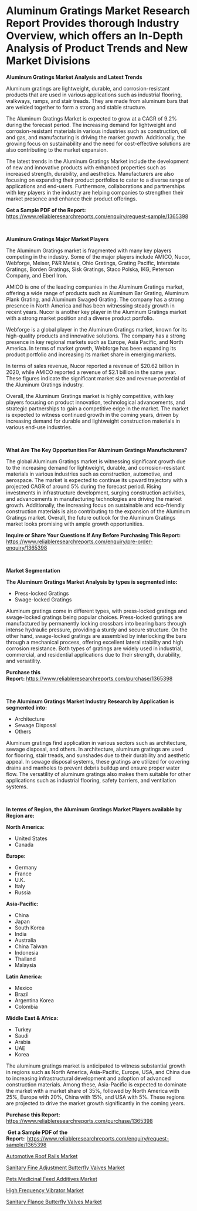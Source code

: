 <p><h1>Aluminum Gratings Market Research Report Provides thorough Industry Overview, which offers an In-Depth Analysis of Product Trends and New Market Divisions</h1></p><p><strong>Aluminum Gratings Market Analysis and Latest Trends</strong></p>
<p><p>Aluminum gratings are lightweight, durable, and corrosion-resistant products that are used in various applications such as industrial flooring, walkways, ramps, and stair treads. They are made from aluminum bars that are welded together to form a strong and stable structure.</p><p>The Aluminum Gratings Market is expected to grow at a CAGR of 9.2% during the forecast period. The increasing demand for lightweight and corrosion-resistant materials in various industries such as construction, oil and gas, and manufacturing is driving the market growth. Additionally, the growing focus on sustainability and the need for cost-effective solutions are also contributing to the market expansion.</p><p>The latest trends in the Aluminum Gratings Market include the development of new and innovative products with enhanced properties such as increased strength, durability, and aesthetics. Manufacturers are also focusing on expanding their product portfolios to cater to a diverse range of applications and end-users. Furthermore, collaborations and partnerships with key players in the industry are helping companies to strengthen their market presence and enhance their product offerings.</p></p>
<p><strong>Get a Sample PDF of the Report:&nbsp;</strong> <a href="https://www.reliableresearchreports.com/enquiry/request-sample/1365398">https://www.reliableresearchreports.com/enquiry/request-sample/1365398</a></p>
<p>&nbsp;</p>
<p><strong>Aluminum Gratings Major Market Players</strong></p>
<p><p>The Aluminum Gratings market is fragmented with many key players competing in the industry. Some of the major players include AMICO, Nucor, Webforge, Meiser, P&R Metals, Ohio Gratings, Grating Pacific, Interstate Gratings, Borden Gratings, Sisk Gratings, Staco Polska, IKG, Peterson Company, and Eberl Iron.</p><p>AMICO is one of the leading companies in the Aluminum Gratings market, offering a wide range of products such as Aluminum Bar Grating, Aluminum Plank Grating, and Aluminum Swaged Grating. The company has a strong presence in North America and has been witnessing steady growth in recent years. Nucor is another key player in the Aluminum Gratings market with a strong market position and a diverse product portfolio.</p><p>Webforge is a global player in the Aluminum Gratings market, known for its high-quality products and innovative solutions. The company has a strong presence in key regional markets such as Europe, Asia Pacific, and North America. In terms of market growth, Webforge has been expanding its product portfolio and increasing its market share in emerging markets.</p><p>In terms of sales revenue, Nucor reported a revenue of $20.62 billion in 2020, while AMICO reported a revenue of $2.1 billion in the same year. These figures indicate the significant market size and revenue potential of the Aluminum Gratings industry.</p><p>Overall, the Aluminum Gratings market is highly competitive, with key players focusing on product innovation, technological advancements, and strategic partnerships to gain a competitive edge in the market. The market is expected to witness continued growth in the coming years, driven by increasing demand for durable and lightweight construction materials in various end-use industries.</p></p>
<p>&nbsp;</p>
<p><strong>What Are The Key Opportunities For Aluminum Gratings Manufacturers?</strong></p>
<p><p>The global Aluminum Gratings market is witnessing significant growth due to the increasing demand for lightweight, durable, and corrosion-resistant materials in various industries such as construction, automotive, and aerospace. The market is expected to continue its upward trajectory with a projected CAGR of around 5% during the forecast period. Rising investments in infrastructure development, surging construction activities, and advancements in manufacturing technologies are driving the market growth. Additionally, the increasing focus on sustainable and eco-friendly construction materials is also contributing to the expansion of the Aluminum Gratings market. Overall, the future outlook for the Aluminum Gratings market looks promising with ample growth opportunities.</p></p>
<p><strong>Inquire or Share Your Questions If Any Before Purchasing This Report:</strong> <a href="https://www.reliableresearchreports.com/enquiry/pre-order-enquiry/1365398">https://www.reliableresearchreports.com/enquiry/pre-order-enquiry/1365398</a></p>
<p>&nbsp;</p>
<p><strong>Market Segmentation</strong></p>
<p><strong>The Aluminum Gratings Market Analysis by types is segmented into:</strong></p>
<p><ul><li>Press-locked Gratings</li><li>Swage-locked Gratings</li></ul></p>
<p><p>Aluminum gratings come in different types, with press-locked gratings and swage-locked gratings being popular choices. Press-locked gratings are manufactured by permanently locking crossbars into bearing bars through intense hydraulic pressure, providing a sturdy and secure structure. On the other hand, swage-locked gratings are assembled by interlocking the bars through a mechanical process, offering excellent lateral stability and high corrosion resistance. Both types of gratings are widely used in industrial, commercial, and residential applications due to their strength, durability, and versatility.</p></p>
<p><strong>Purchase this Report:&nbsp;</strong><a href="https://www.reliableresearchreports.com/purchase/1365398">https://www.reliableresearchreports.com/purchase/1365398</a></p>
<p>&nbsp;</p>
<p><strong>The Aluminum Gratings Market Industry Research by Application is segmented into:</strong></p>
<p><ul><li>Architecture</li><li>Sewage Disposal</li><li>Others</li></ul></p>
<p><p>Aluminum gratings find application in various sectors such as architecture, sewage disposal, and others. In architecture, aluminum gratings are used for flooring, stair treads, and sunshades due to their durability and aesthetic appeal. In sewage disposal systems, these gratings are utilized for covering drains and manholes to prevent debris buildup and ensure proper water flow. The versatility of aluminum gratings also makes them suitable for other applications such as industrial flooring, safety barriers, and ventilation systems.</p></p>
<p>&nbsp;</p>
<p><strong>In terms of Region, the Aluminum Gratings Market Players available by Region are:</strong></p>
<p>
    <p> <strong> North America: </strong>
        <ul>
            <li>United States</li>
            <li>Canada</li>
        </ul>
        </p> 
    <p> <strong> Europe: </strong>
        <ul>
            <li>Germany</li>
            <li>France</li>
            <li>U.K.</li>
            <li>Italy</li>
            <li>Russia</li>
        </ul>
        </p> 
    <p> <strong> Asia-Pacific: </strong>
        <ul>
            <li>China</li>
            <li>Japan</li>
            <li>South Korea</li>
            <li>India</li>
            <li>Australia</li>
            <li>China Taiwan</li>
            <li>Indonesia</li>
            <li>Thailand</li>
            <li>Malaysia</li>
        </ul>
        </p> 
    <p> <strong> Latin America: </strong>
        <ul>
            <li>Mexico</li>
            <li>Brazil</li>
            <li>Argentina Korea</li>
            <li>Colombia</li>
        </ul>
        </p> 
    <p> <strong> Middle East & Africa: </strong>
        <ul>
            <li>Turkey</li>
            <li>Saudi</li>
            <li>Arabia</li>
            <li>UAE</li>
            <li>Korea</li>
        </ul>
    </p>
    </p>
<p><p>The aluminum gratings market is anticipated to witness substantial growth in regions such as North America, Asia-Pacific, Europe, USA, and China due to increasing infrastructural development and adoption of advanced construction materials. Among these, Asia-Pacific is expected to dominate the market with a market share of 35%, followed by North America with 25%, Europe with 20%, China with 15%, and USA with 5%. These regions are projected to drive the market growth significantly in the coming years.</p></p>
<p><strong>Purchase this Report: </strong><a href="https://www.reliableresearchreports.com/purchase/1365398">https://www.reliableresearchreports.com/purchase/1365398</a></p>
<p>&nbsp;<strong>Get a Sample PDF of the Report:&nbsp;&nbsp;</strong><a href="https://www.reliableresearchreports.com/enquiry/request-sample/1365398">https://www.reliableresearchreports.com/enquiry/request-sample/1365398</a></p>
<p><strong></strong></p>
<p><p><a href="https://github.com/jj19131/Market-Research-Report-List-1/blob/main/automotive-roof-rails-market.md">Automotive Roof Rails Market</a></p><p><a href="https://medium.com/@ameliahaleyi77567/analyzing-sanitary-fine-adjustment-butterfly-valves-market-global-industry-perspective-and-795110180c0e">Sanitary Fine Adjustment Butterfly Valves Market</a></p><p><a href="https://issuu.com/reportprime-2/docs/pets-medicinal-feed-additives-market-size-2030.ppt">Pets Medicinal Feed Additives Market</a></p><p><a href="https://github.com/jodemen/Market-Research-Report-List-1/blob/main/high-frequency-vibrator-market.md">High Frequency Vibrator Market</a></p><p><a href="https://medium.com/@ameliahaleyi77567/sanitary-flange-butterfly-valves-market-comprehensive-assessment-by-type-application-and-a8fa2cb32314">Sanitary Flange Butterfly Valves Market</a></p></p>